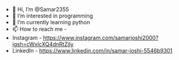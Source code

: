 - 👋 Hi, I’m @Samar2355
- 👀 I’m interested in programming
- 🌱 I’m currently learning python
- 📫 How to reach me -
- Instagram - https://www.instagram.com/samarjoshi2000?igsh=cWxlcXQ4dnRtZjIy
- LinkedIn - https://www.linkedin.com/in/samar-joshi-5546b9301

<!---
Samar2355/Samar2355 is a ✨ special ✨ repository because its `README.md` (this file) appears on your GitHub profile.
You can click the Preview link to take a look at your changes.
--->
